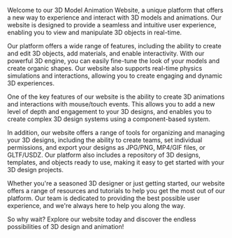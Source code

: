 Welcome to our 3D Model Animation Website, a unique platform that offers a new way to experience and interact with 3D models and animations. Our website is designed to provide a seamless and intuitive user experience, enabling you to view and manipulate 3D objects in real-time.

Our platform offers a wide range of features, including the ability to create and edit 3D objects, add materials, and enable interactivity. With our powerful 3D engine, you can easily fine-tune the look of your models and create organic shapes. Our website also supports real-time physics simulations and interactions, allowing you to create engaging and dynamic 3D experiences.

One of the key features of our website is the ability to create 3D animations and interactions with mouse/touch events. This allows you to add a new level of depth and engagement to your 3D designs, and enables you to create complex 3D design systems using a component-based system.

In addition, our website offers a range of tools for organizing and managing your 3D designs, including the ability to create teams, set individual permissions, and export your designs as JPG/PNG, MP4/GIF files, or GLTF/USDZ. Our platform also includes a repository of 3D designs, templates, and objects ready to use, making it easy to get started with your 3D design projects.

Whether you're a seasoned 3D designer or just getting started, our website offers a range of resources and tutorials to help you get the most out of our platform. Our team is dedicated to providing the best possible user experience, and we're always here to help you along the way.

So why wait? Explore our website today and discover the endless possibilities of 3D design and animation!
